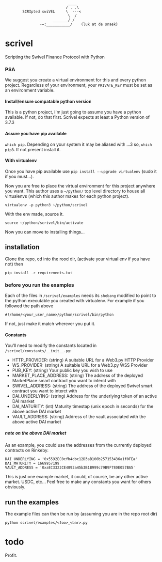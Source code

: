 ```
                             ____
                            / . .\
        SCRIpted swiVEL     \  ---<
                             \  /
                      _______/ /
                -=:___________/    (luk at de snaek)    
```

# scrivel
Scripting the Swivel Finance Protocol with Python

### PSA
We suggest you create a virtual environment for this and every python project. 
Regardless of your environment, your `PRIVATE_KEY` must be set as an environment variable.

#### Install/ensure compatable python version
This is a python project, i'm just going to assume you have a python available. If not, do that first.
Scrivel expects at least a Python version of 3.7.3

#### Assure you have pip available
`which pip`. Depending on your system it may be aliased with ...3 so, `which pip3`. If not present install it.

#### With virtualenv
Once you have pip available use `pip install --upgrade virtualenv` (sudo it if you must...).

Now you are free to place the virtual environment for this project anywhere you want. This author uses a `~/python/` top level directory
to house all virtualenvs (which this author makes for each python project).

    virtualenv -p python3 ~/python/scrivel

With the env made, source it.

    source ~/python/scrivel/bin/activate

Now you can move to installing things...

## installation
Clone the repo, cd into the rood dir, (activate your virtual env if you have not) then

    pip install -r requirements.txt

### before you run the examples
Each of the files in `/scrivel/examples` needs its `shebang` modified to point to the python executable you created with virtualenv.
For example if you followed the path above
    
    #!/home/<your_user_name>/python/scrivel/bin/python

If not, just make it match wherever you put it.

#### Constants
You'll need to modify the constants located in `/scrivel/constants/__init__.py`:

* HTTP_PROVIDER: (string) A suitable URL for a Web3.py HTTP Provider
* WS_PROVIDER: (string) A suitable URL for a Web3.py WSS Provider
* PUB_KEY: (string) Your public key you wish to use
* MARKET_PLACE_ADDRESS: (string) The address of the deployed MarketPlace smart contract you want to interct with
* SWIVEL_ADDRESS: (string) The address of the deployed Swivel smart contract you want to interct with
* DAI_UNDERLYING: (string) Address for the underlying token of an active DAI market
* DAI_MATURITY: (int) Maturity timestap (unix epoch in seconds) for the above active DAI market
* VAULT_ADDRESS: (string) Address of the vault associated with the above active DAI market

##### note on the above DAI market
As an example, you could use the addresses from the currently deployed contracts on Rinkeby:

    DAI_UNDERLYING = '0x5592EC0cfb4dbc12D3aB100b257153436a1f0FEa'
    DAI_MATURITY = 1669957199
    VAULT_ADDRESS = '0xaEC3322CE4092a45b3B1B999c79B9F780E057BA5'

This is just one example market, it could, of course, be any other active market. USDC, etc... Feel free to make
any constants you want for others obviously.

## run the examples
The example files can then be run by (assuming you are in the repo root dir)

    python scrivel/examples/<foo>_<bar>.py

# todo
Profit.
